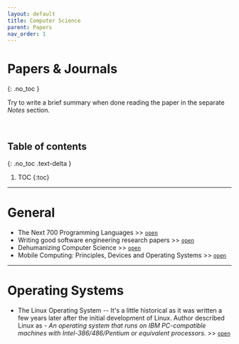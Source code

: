 ```yaml
---
layout: default
title: Computer Science
parent: Papers
nav_order: 1
---
```


# Papers & Journals
{: .no_toc }

Try to write a brief summary when done reading the paper in the separate *Notes* section.

<br>

## Table of contents
{: .no_toc .text-delta }

1. TOC
{:toc}

---

# General

- The Next 700 Programming Languages >> [`open`](http://fsl.cs.illinois.edu/images/e/ef/P157-landin.pdf)
- Writing good software engineering research papers >> [`open`](https://dl.acm.org/doi/abs/10.5555/776816.776925)
- Dehumanizing Computer Science >> [`open`](https://sci-hub.tw/10.1002/9780470125779.ch3)
- Mobile Computing: Principles, Devices and Operating Systems >> [`open`](http://citeseerx.ist.psu.edu/viewdoc/download?doi=10.1.1.685.9731&rep=rep1&type=pdf)

---

# Operating Systems

- The Linux Operating System -- It's a little historical as it was written a few years later after the initial development of Linux. Author described Linux as - *An operating system that runs on IBM PC-compatible machines with Intel-386/486/Pentium or equivalent processors.* >> [`open`](https://sci-hub.tw/10.1109/2.402081)
